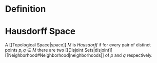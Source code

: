 # Definition
# Hausdorff Space
A [[Topological Space|space]] $M$ is *Hausdorff* if for every pair of distinct points $p, q \in M$ there are two [[Disjoint Sets|disjoint]] [[Neighborhood#Neighborhood|neighborhoods]] of $p$ and $q$ respectively.